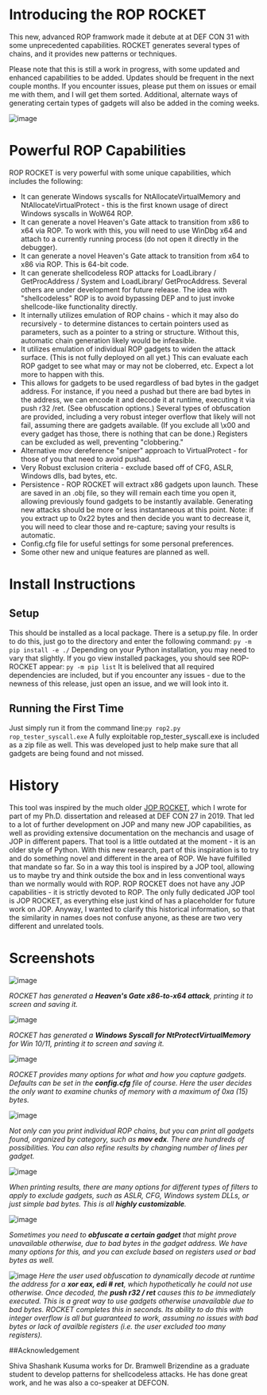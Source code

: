 # Introducing the ROP ROCKET
This new, advanced ROP framwork made it debute at at DEF CON 31 with some unprecedented capabilities. ROCKET generates several types of chains, and it provides new patterns or techniques.

Please note that this is still a work in progress, with some updated and enhanced capabilities to be added. Updates should be frequent in the next couple months. If you encounter issues, please put them on issues or email me with them, and I will get them sorted. Additional, alternate ways of generating certain types of gadgets will also be added in the coming weeks.

![image](https://github.com/Bw3ll/ROP_ROCKET/blob/main/rop%20rocket_screenshots/screenshot1.jpg?raw=true)

# Powerful ROP Capabilities
ROP ROCKET is very powerful with some unique capabilities, which includes the following:
- It can generate Windows syscalls for NtAllocateVirtualMemory and NtAllocateVirtualProtect - this is the first known usage of direct Windows syscalls in WoW64 ROP.
- It can generate a novel Heaven's Gate attack to transition from x86 to x64 via ROP. To work with this, you will need to use WinDbg x64 and attach to a currently running process (do not open it directly in the debugger).
- It can generate a novel Heaven's Gate attack to transition from x64 to x86 via ROP. This is 64-bit code.
- It can generate shellcodeless ROP attacks for LoadLibrary / GetProcAddress / System and LoadLibrary/ GetProcAddress. Several others are under development for future release. The idea with "shellcodeless" ROP is to avoid bypassing DEP and to just invoke shellcode-like functionality directly. 
- It internally utilizes emulation of ROP chains - which it may also do recursively - to determine distances to certain pointers used as parameters, such as a pointer to a string or structure. Without this, automatic chain generation likely would be infeasible.
- It utilizes emulation of individual ROP gadgets to widen the attack surface. (This is not fully deployed on all yet.) This can evaluate each ROP gadget to see what may or may not be cloberred, etc. Expect a lot more to happen with this.
- This allows for gadgets to be used regardless of bad bytes in the gadget address. For instance, if you need a pushad but there are bad bytes in the address, we can encode it and decode it at runtime, executing it via push r32 /ret. (See obfuscation options.) Several types of obfuscation are provided, including a very robust integer overflow that likely will not fail, assuming there are gadgets available. (If you exclude all \x00 and every gadget has those, there is nothing that can be done.) Registers can be excluded as well, preventing "clobbering."
- Alternative mov dereference "sniper" approach to VirtualProtect - for those of you that need to avoid pushad.
- Very Robust exclusion criteria - exclude based off of CFG, ASLR, Windows dlls, bad bytes, etc.
- Persistence - ROP ROCKET will extract x86 gadgets upon launch. These are saved in an .obj file, so they will remain each time you open it, allowing previously found gadgets to be instantly available. Generating new attacks should be more or less instantaneous at this point. Note: if you extract up to 0x22 bytes and then decide you want to decrease it, you will need to clear those and re-capture; saving your results is automatic.
- Config.cfg file for useful settings for some personal preferences.
- Some other new and unique features are planned as well.

# Install Instructions

## Setup
This should be installed as a local package. There is a setup.py file. In order to do this, just go to the directory and enter the following command:
`py -m pip install -e ./` Depending on your Python installation, you may need to vary that slightly. If you go view installed packages, you should see ROP-ROCKET appear: `py -m pip list` It is belelived that all required dependencies are included, but if you encounter any issues - due to the newness of this release, just open an issue, and we will look into it.

## Running the First Time
Just simply run it from the command line:`py rop2.py rop_tester_syscall.exe` A fully exploitable rop_tester_syscall.exe is included as a zip file as well. This was developed just to help make sure that all gadgets are being found and not missed.

# History
This tool was inspired by the much older [JOP ROCKET](https://github.com/Bw3ll/JOP_ROCKET/), which I wrote for part of my Ph.D. dissertation and released at DEF CON 27 in 2019. That led to a lot of further development on JOP and many new JOP capabilities, as well as providing extensive documentation on the mechancis and usage of JOP in different papers. That tool is a little outdated at the moment - it is an older style of Python. With this new research, part of this inspiration is to try and do something novel and different in the area of ROP. We have fulfilled that mandate so far. So in a way this tool is inspired by a JOP tool, allowing us to maybe try and think outside the box and in less conventional ways than we normally would with ROP.  ROP ROCKET does not have any JOP capabilities - it is strictly devoted to ROP. The only fully dedicated JOP tool is JOP ROCKET, as everything else just kind of has a placeholder for future work on JOP. Anyway, I wanted to clarify this historical information, so that the similarity in names does not confuse anyone, as these are two very different and unrelated tools.

# Screenshots

![image](https://github.com/Bw3ll/ROP_ROCKET/blob/main/rop%20rocket_screenshots/screenshot2.png?raw=true)

*ROCKET has generated a **Heaven's Gate x86-to-x64 attack**, printing it to screen and saving it.*

![image](https://github.com/Bw3ll/ROP_ROCKET/blob/main/rop%20rocket_screenshots/screenshot3.png?raw=true)

*ROCKET has generated a **Windows Syscall for NtProtectVirtualMemory** for Win 10/11, printing it to screen and saving it.*

![image](https://github.com/Bw3ll/ROP_ROCKET/blob/main/rop%20rocket_screenshots/screenshot4.png?raw=true)

*ROCKET provides many options for what and how you capture gadgets. Defaults can be set in the **config.cfg** file of course. Here the user decides the only want to examine chunks of memory with a maximum of 0xa (15) bytes.*

![image](https://github.com/Bw3ll/ROP_ROCKET/blob/main/rop%20rocket_screenshots/screenshot5.png?raw=true)

*Not only can you print individual ROP chains, but you can print all gadgets found, organized by category, such as **mov edx**. There are hundreds of possibilities. You can also refine results by changing number of lines per gadget.*

![image](https://github.com/Bw3ll/ROP_ROCKET/blob/main/rop%20rocket_screenshots/screenshot6.png?raw=true)

*When printing results, there are many options for different types of filters to apply to exclude gadgets, such as ASLR, CFG, Windows system DLLs, or just simple bad bytes. This is all **highly customizable**.*

![image](https://github.com/Bw3ll/ROP_ROCKET/blob/main/rop%20rocket_screenshots/screenshot7.png?raw=true)

*Sometimes you need to **obfuscate a certain gadget** that might prove unavailable otherwise, due to bad bytes in the gadget address. We have many options for this, and you can exclude based on registers used or bad bytes as well.*

![image](https://github.com/Bw3ll/ROP_ROCKET/blob/main/rop%20rocket_screenshots/screenshot8.png?raw=true)
*Here the user used obfuscation to dynamically decode at runtime the address for a **xor eax, edi # ret**, which hypothetically he could not use otherwise. Once decoded, the **push r32 / ret** causes this to be immediately executed. This is a great way to use gadgets otherwise unavailable due to bad bytes. ROCKET completes this in seconds. Its ability to do this with integer overflow is all but guaranteed to work, assuming no issues with bad bytes or lack of availble registers (i.e. the user excluded too many registers).*

##Acknowledgement

Shiva Shashank Kusuma works for Dr. Bramwell Brizendine as a graduate student to develop patterns for shellcodeless attacks. He has done great work, and he was also a co-speaker at DEFCON.
